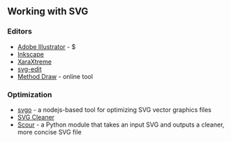 ## Working with SVG

### Editors

* [Adobe Illustrator](http://www.adobe.com/products/illustrator.html) - $
* [Inkscape](http://inkscape.org/download/?lang=en)
* [XaraXtreme](http://www.xaraxtreme.org/about.html)
* [svg-edit](https://code.google.com/p/svg-edit/)
* [Method Draw](http://editor.method.ac/) - online tool

### Optimization

* [svgo](https://github.com/svg/svgo) - a nodejs-based tool for optimizing SVG vector graphics files
* [SVG Cleaner](http://qt-apps.org/content/show.php/SVG+Cleaner?content=147974)
* [Scour](https://github.com/terrcin/svg-scour) - a Python module that takes an input SVG and outputs a cleaner, more concise SVG file